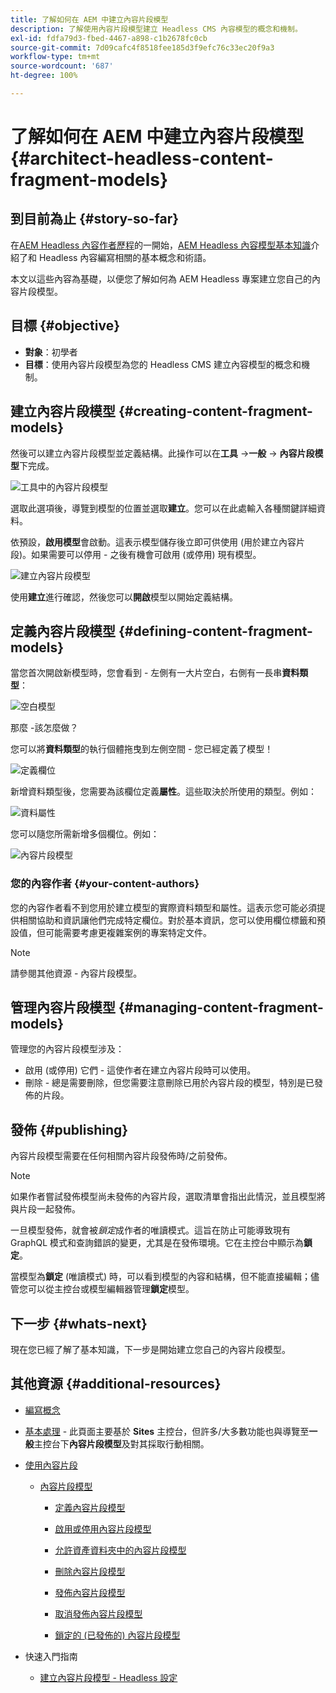 ```yaml
---
title: 了解如何在 AEM 中建立內容片段模型
description: 了解使用內容片段模型建立 Headless CMS 內容模型的概念和機制。
exl-id: fdfa79d3-fbed-4467-a898-c1b2678fc0cb
source-git-commit: 7d09cafc4f8518fee185d3f9efc76c33ec20f9a3
workflow-type: tm+mt
source-wordcount: '687'
ht-degree: 100%

---
```


# 了解如何在 AEM 中建立內容片段模型 {#architect-headless-content-fragment-models}

## 到目前為止 {#story-so-far}

在[AEM Headless 內容作者歷程](overview.md)的一開始，[AEM Headless 內容模型基本知識](basics.md)介紹了和 Headless 內容編寫相關的基本概念和術語。

本文以這些內容為基礎，以便您了解如何為 AEM Headless 專案建立您自己的內容片段模型。

## 目標 {#objective}

* **對象**：初學者
* **目標**：使用內容片段模型為您的 Headless CMS 建立內容模型的概念和機制。

<!-- which persona does this? -->
<!-- and who allows the configuration on the folders? -->

<!--
## Enabling Content Fragment Models {#enabling-content-fragment-models}

At the very start you need to enable Content Fragment Models for your site, this is done in the Configuration Browser; under Tools -> General -> Configuration Browser. You can either select to configure the global entry, or create a new configuration. For example:

![Define configuration](/help/sites-cloud/administering/content-fragments/assets/cfm-conf-01.png)

>[!NOTE]
>
>See Additional Resources - Content Fragments in the Configuration Browser
-->

## 建立內容片段模型 {#creating-content-fragment-models}

然後可以建立內容片段模型並定義結構。此操作可以在&#x200B;**工具** ->**一般** -> **內容片段模型**&#x200B;下完成。

![工具中的內容片段模型](assets/cfm-tools.png)

選取此選項後，導覽到模型的位置並選取&#x200B;**建立**。您可以在此處輸入各種關鍵詳細資料。

依預設，**啟用模型**&#x200B;會啟動。這表示模型儲存後立即可供使用 (用於建立內容片段)。如果需要可以停用 - 之後有機會可啟用 (或停用) 現有模型。

![建立內容片段模型](/help/sites-cloud/administering/content-fragments/assets/cfm-models-02.png)

使用&#x200B;**建立**&#x200B;進行確認，然後您可以&#x200B;**開啟**&#x200B;模型以開始定義結構。

## 定義內容片段模型 {#defining-content-fragment-models}

當您首次開啟新模型時，您會看到 - 左側有一大片空白，右側有一長串&#x200B;**資料類型**：

![空白模型](/help/sites-cloud/administering/content-fragments/assets/cfm-models-03.png)

那麼 -該怎麼做？

您可以將&#x200B;**資料類型**&#x200B;的執行個體拖曳到左側空間 - 您已經定義了模型！

![定義欄位](/help/sites-cloud/administering/content-fragments/assets/cfm-models-04.png)

新增資料類型後，您需要為該欄位定義&#x200B;**屬性**。這些取決於所使用的類型。例如：

![資料屬性](/help/sites-cloud/administering/content-fragments/assets/cfm-models-05.png)

您可以隨您所需新增多個欄位。例如：

![內容片段模型](/help/sites-cloud/administering/content-fragments/assets/cfm-models-07.png)

### 您的內容作者 {#your-content-authors}

您的內容作者看不到您用於建立模型的實際資料類型和屬性。這表示您可能必須提供相關協助和資訊讓他們完成特定欄位。對於基本資訊，您可以使用欄位標籤和預設值，但可能需要考慮更複雜案例的專案特定文件。

>[!NOTE]
>
>請參閱其他資源 - 內容片段模型。

## 管理內容片段模型 {#managing-content-fragment-models}

<!-- needs more details -->

管理您的內容片段模型涉及：

* 啟用 (或停用) 它們 - 這使作者在建立內容片段時可以使用。
* 刪除 - 總是需要刪除，但您需要注意刪除已用於內容片段的模型，特別是已發佈的片段。

## 發佈 {#publishing}

<!-- needs more details -->

內容片段模型需要在任何相關內容片段發佈時/之前發佈。

>[!NOTE]
>
>如果作者嘗試發佈模型尚未發佈的內容片段，選取清單會指出此情況，並且模型將與片段一起發佈。

一旦模型發佈，就會被&#x200B;*鎖定*&#x200B;成作者的唯讀模式。這旨在防止可能導致現有 GraphQL 模式和查詢錯誤的變更，尤其是在發佈環境。它在主控台中顯示為&#x200B;**鎖定**。

當模型為&#x200B;**鎖定** (唯讀模式) 時，可以看到模型的內容和結構，但不能直接編輯；儘管您可以從主控台或模型編輯器管理&#x200B;**鎖定**&#x200B;模型。

## 下一步 {#whats-next}

現在您已經了解了基本知識，下一步是開始建立您自己的內容片段模型。

## 其他資源 {#additional-resources}

* [編寫概念](/help/sites-cloud/authoring/getting-started/concepts.md)

* [基本處理](/help/sites-cloud/authoring/getting-started/basic-handling.md) - 此頁面主要基於 **Sites** 主控台，但許多/大多數功能也與導覽至&#x200B;**一般**&#x200B;主控台下&#x200B;**內容片段模型**&#x200B;及對其採取行動相關。

* [使用內容片段](/help/sites-cloud/administering/content-fragments/overview.md)

   * [內容片段模型](/help/sites-cloud/administering/content-fragments/content-fragment-models.md)

      * [定義內容片段模型](/help/sites-cloud/administering/content-fragments/content-fragment-models.md#defining-your-content-fragment-model)

      * [啟用或停用內容片段模型](/help/sites-cloud/administering/content-fragments/content-fragment-models.md#enabling-disabling-a-content-fragment-model)

      * [允許資產資料夾中的內容片段模型](/help/sites-cloud/administering/content-fragments/content-fragment-models.md#allowing-content-fragment-models-assets-folder)

      * [刪除內容片段模型](/help/sites-cloud/administering/content-fragments/content-fragment-models.md#deleting-a-content-fragment-model)

      * [發佈內容片段模型](/help/sites-cloud/administering/content-fragments/content-fragment-models.md#publishing-a-content-fragment-model)

      * [取消發佈內容片段模型](/help/sites-cloud/administering/content-fragments/content-fragment-models.md#unpublishing-a-content-fragment-model)

      * [鎖定的 (已發佈的) 內容片段模型](/help/sites-cloud/administering/content-fragments/content-fragment-models.md#locked-published-content-fragment-models)

* 快速入門指南

   * [建立內容片段模型 - Headless 設定](/help/headless/setup/create-content-model.md)
